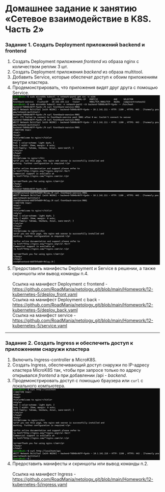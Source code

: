 # Домашнее задание к занятию «Сетевое взаимодействие в K8S. Часть 2»


### Задание 1. Создать Deployment приложений backend и frontend

1. Создать Deployment приложения _frontend_ из образа nginx с количеством реплик 3 шт.
2. Создать Deployment приложения _backend_ из образа multitool.
3. Добавить Service, которые обеспечат доступ к обоим приложениям внутри кластера. 
4. Продемонстрировать, что приложения видят друг друга с помощью Service.
<img src="https://github.com/RoadMania/netology_git/blob/main/screens/kub_22.JPG"> </div>
<img src="https://github.com/RoadMania/netology_git/blob/main/screens/kub_23.JPG"> </div>
5. Предоставить манифесты Deployment и Service в решении, а также скриншоты или вывод команды п.4. <br>  <br>
Ссылка на манифест Deployment c frontend - https://github.com/RoadMania/netology_git/blob/main/Homework/12-kubernetes-5/deploy_front.yaml <br>
Ссылка на манифест Deployment c back - https://github.com/RoadMania/netology_git/blob/main/Homework/12-kubernetes-5/deploy_back.yaml <br>
Ссылка на манифест service - https://github.com/RoadMania/netology_git/blob/main/Homework/12-kubernetes-5/service.yaml

------

### Задание 2. Создать Ingress и обеспечить доступ к приложениям снаружи кластера

1. Включить Ingress-controller в MicroK8S.
2. Создать Ingress, обеспечивающий доступ снаружи по IP-адресу кластера MicroK8S так, чтобы при запросе только по адресу открывался _frontend_ а при добавлении /api - _backend_.
3. Продемонстрировать доступ с помощью браузера или `curl` с локального компьютера.
<img src="https://github.com/RoadMania/netology_git/blob/main/screens/kub_24.JPG"> </div>
4. Предоставить манифесты и скриншоты или вывод команды п.2. <br><br>
Ссылка на манифест Ingress - https://github.com/RoadMania/netology_git/blob/main/Homework/12-kubernetes-5/ingress.yaml

